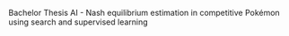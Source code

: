 Bachelor Thesis AI - Nash equilibrium estimation in competitive Pokémon using search and supervised learning

